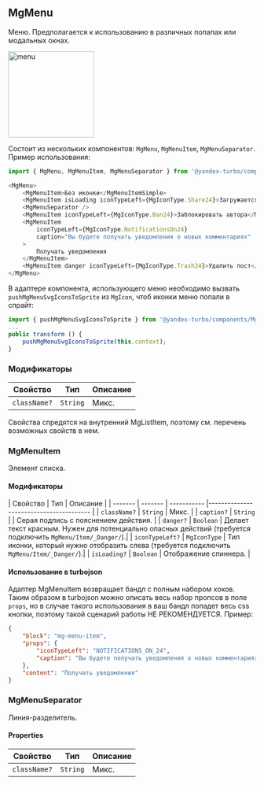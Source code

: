## MgMenu

Меню. Предполагается к использованию в различных попапах или модальных окнах.

<img width="175" alt="menu" src="https://media.github.yandex-team.ru/user/1369/files/989f1980-da3b-11e9-8049-bb81e31277b7">

Состоит из нескольких компонентов: `MgMenu`, `MgMenuItem`, `MgMenuSeparator`. Пример использования:

```js
import { MgMenu, MgMenuItem, MgMenuSeparator } from '@yandex-turbo/components/MgMenu';

<MgMenu>
    <MgMenuItem>Без иконки</MgMenuItemSimple>
    <MgMenuItem isLoading iconTypeLeft={MgIconType.Share24}>Загружается</MgMenuItem>
    <MgMenuSeparator />
    <MgMenuItem iconTypeLeft={MgIconType.Ban24}>Заблокировать автора</MgMenuItem>
    <MgMenuItem
        iconTypeLeft={MgIconType.NotificationsOn24}
        caption="Вы будете получать уведомления о новых комментариях"
    >
        Получать уведомления
    </MgMenuItem>
    <MgMenuItem danger iconTypeLeft={MgIconType.Trash24}>Удалить пост</MgMenuItem>
</MgMenu>
```

В адаптере компонента, использующего меню необходимо вызвать `pushMgMenuSvgIconsToSprite` из `MgIcon`, чтоб иконки меню
попали в спрайт:
```js
import { pushMgMenuSvgIconsToSprite } from '@yandex-turbo/components/MgIcon/MgIcon.server';
...
public transform () {
    pushMgMenuSvgIconsToSprite(this.context);
}
```

### Модификаторы

| Свойство | Тип | Описание |
| ------- | ------- | ---------------------------------------- |
| `className?` | `String` | Микс. |

Свойства спредятся на внутренний MgListItem, поэтому см. перечень возможных свойств в нем.

### MgMenuItem
Элемент списка.

#### Модификаторы
| Свойство | Тип | Описание |
| ------- | ------- | ----------- |---------------------------------------- |
| `className?` | `String` | Микс. |
| `caption?` | `String` | | Серая подпись с пояснением действия. |
| `danger?` | `Boolean` | Делает текст красным. Нужен для потенциально опасных действий (требуется подключить `MgMenu/Item/_Danger/`).|
| `iconTypeLeft?` | `MgIconType` | Тип иконки, который нужно отобразить слева (требуется подключить `MgMenu/Item/_Danger/`).|
| `isLoading?` | `Boolean` | Отображение спиннера. |

#### Использование в turbojson
Адаптер MgMenuItem возвращает бандл с полным набором хоков. Таким образом в turbojson можно описать весь набор пропсов в
поле `props`, но в случае такого использования в ваш бандл попадет весь css кнопки, поэтому такой сценарий работы НЕ
РЕКОМЕНДУЕТСЯ. Пример:
```json
{
    "block": "mg-menu-item",
    "props": {
        "iconTypeLeft": "NOTIFICATIONS_ON_24",
        "caption": "Вы будете получать уведомления о новых комментариях"
    },
    "content": "Получать уведомления"
}
```

### MgMenuSeparator
Линия-разделитель.

#### Properties
| Свойство | Тип | Описание |
| ------- | ------- | ---------------------------------------- |
| `className?` | `String` | Микс. |
